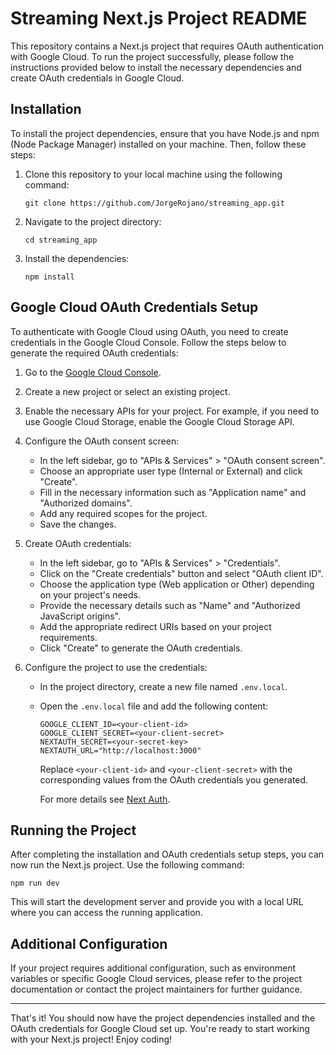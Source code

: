# Streaming Next.js Project README

This repository contains a Next.js project that requires OAuth authentication with Google Cloud. To run the project successfully, please follow the instructions provided below to install the necessary dependencies and create OAuth credentials in Google Cloud.

## Installation

To install the project dependencies, ensure that you have Node.js and npm (Node Package Manager) installed on your machine. Then, follow these steps:

1. Clone this repository to your local machine using the following command:

   ```
   git clone https://github.com/JorgeRojano/streaming_app.git
   ```

2. Navigate to the project directory:

   ```
   cd streaming_app
   ```

3. Install the dependencies:

   ```
   npm install
   ```

## Google Cloud OAuth Credentials Setup

To authenticate with Google Cloud using OAuth, you need to create credentials in the Google Cloud Console. Follow the steps below to generate the required OAuth credentials:

1. Go to the [Google Cloud Console](https://console.cloud.google.com/).

2. Create a new project or select an existing project.

3. Enable the necessary APIs for your project. For example, if you need to use Google Cloud Storage, enable the Google Cloud Storage API.

4. Configure the OAuth consent screen:
   - In the left sidebar, go to "APIs & Services" > "OAuth consent screen".
   - Choose an appropriate user type (Internal or External) and click "Create".
   - Fill in the necessary information such as "Application name" and "Authorized domains".
   - Add any required scopes for the project.
   - Save the changes.

5. Create OAuth credentials:
   - In the left sidebar, go to "APIs & Services" > "Credentials".
   - Click on the "Create credentials" button and select "OAuth client ID".
   - Choose the application type (Web application or Other) depending on your project's needs.
   - Provide the necessary details such as "Name" and "Authorized JavaScript origins".
   - Add the appropriate redirect URIs based on your project requirements.
   - Click "Create" to generate the OAuth credentials.

6. Configure the project to use the credentials:
   - In the project directory, create a new file named `.env.local`.
   - Open the `.env.local` file and add the following content:
     ```
     GOOGLE_CLIENT_ID=<your-client-id>
     GOOGLE_CLIENT_SECRET=<your-client-secret>
     NEXTAUTH_SECRET=<your-secret-key>
     NEXTAUTH_URL="http://localhost:3000"
     ```
     Replace `<your-client-id>` and `<your-client-secret>` with the corresponding values from the OAuth credentials you generated.

     For more details see [Next Auth](https://next-auth.js.org/getting-started/example).

## Running the Project

After completing the installation and OAuth credentials setup steps, you can now run the Next.js project. Use the following command:

```
npm run dev
```

This will start the development server and provide you with a local URL where you can access the running application.

## Additional Configuration

If your project requires additional configuration, such as environment variables or specific Google Cloud services, please refer to the project documentation or contact the project maintainers for further guidance.

---

That's it! You should now have the project dependencies installed and the OAuth credentials for Google Cloud set up. You're ready to start working with your Next.js project! Enjoy coding!